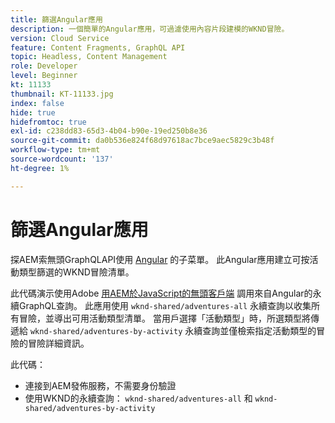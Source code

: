 ```yaml
---
title: 篩選Angular應用
description: 一個簡單的Angular應用，可過濾使用內容片段建模的WKND冒險。
version: Cloud Service
feature: Content Fragments, GraphQL API
topic: Headless, Content Management
role: Developer
level: Beginner
kt: 11133
thumbnail: KT-11133.jpg
index: false
hide: true
hidefromtoc: true
exl-id: c238dd83-65d3-4b04-b90e-19ed250b8e36
source-git-commit: da0b536e824f68d97618ac7bce9aec5829c3b48f
workflow-type: tm+mt
source-wordcount: '137'
ht-degree: 1%

---
```


# 篩選Angular應用

探AEM索無頭GraphQLAPI使用 [Angular](https://angular.io/) 的子菜單。 此Angular應用建立可按活動類型篩選的WKND冒險清單。

此代碼演示使用Adobe [用AEM於JavaScript的無頭客戶端](https://github.com/adobe/aem-headless-client-js/blob/main/api-reference.md) 調用來自Angular的永續GraphQL查詢。 此應用使用 `wknd-shared/adventures-all` 永續查詢以收集所有冒險，並導出可用活動類型清單。 當用戶選擇「活動類型」時，所選類型將傳遞給 `wknd-shared/adventures-by-activity` 永續查詢並僅檢索指定活動類型的冒險的冒險詳細資訊。

此代碼：

+ 連接到AEM發佈服務，不需要身份驗證
+ 使用WKND的永續查詢： `wknd-shared/adventures-all` 和 `wknd-shared/adventures-by-activity`
